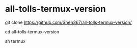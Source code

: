 # all-tolls-termux-version


git clone https://github.com/Shen367/all-tolls-termux-version/




cd all-tolls-termux-version




sh termux
